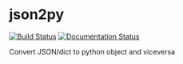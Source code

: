 # json2py
[![Build Status](https://travis-ci.org/Wiston999/json2py.svg?branch=master)](https://travis-ci.org/Wiston999/json2py)
[![Documentation Status](https://readthedocs.org/projects/json2py/badge/?version=latest)](http://json2py.readthedocs.org/en/latest/?badge=latest)

Convert JSON/dict to python object and viceversa
